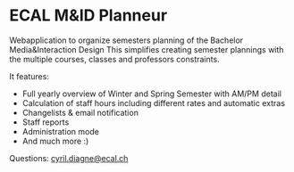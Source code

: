 # ECAL M&ID Planneur

Webapplication to organize semesters planning of the Bachelor Media&Interaction Design
This simplifies creating semester plannings with the multiple courses, classes and professors constraints.

It features:
- Full yearly overview of Winter and Spring Semester with AM/PM detail
- Calculation of staff hours including different rates and automatic extras
- Changelists & email notification
- Staff reports
- Administration mode
- And much more :)

Questions: cyril.diagne@ecal.ch
